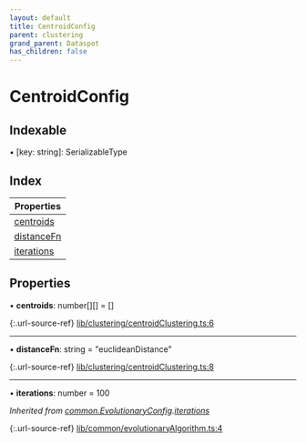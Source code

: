 ```yaml
---
layout: default
title: CentroidConfig
parent: clustering
grand_parent: Dataspot
has_children: false
---
```


# CentroidConfig

## Indexable

▪ [key: string]: SerializableType

## Index

| Properties |
|-----------|
| [centroids](#centroids) |
| [distanceFn](#distancefn) |
| [iterations](#iterations) |

## Properties

•  **centroids**: number[][] = []

{:.url-source-ref}
[lib/clustering/centroidClustering.ts:6](https://github.com/ascentcore/dataspot/blob/dbc9f09/lib/clustering/centroidClustering.ts#L6)

___

•  **distanceFn**: string = "euclideanDistance"

{:.url-source-ref}
[lib/clustering/centroidClustering.ts:8](https://github.com/ascentcore/dataspot/blob/dbc9f09/lib/clustering/centroidClustering.ts#L8)

___

•  **iterations**: number = 100

*Inherited from [common.EvolutionaryConfig](../common_evolutionaryconfig).[iterations](../common_evolutionaryconfig#iterations)*

{:.url-source-ref}
[lib/common/evolutionaryAlgorithm.ts:4](https://github.com/ascentcore/dataspot/blob/dbc9f09/lib/common/evolutionaryAlgorithm.ts#L4)
